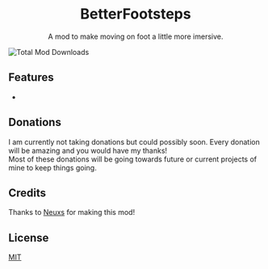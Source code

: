<h1 align="center">BetterFootsteps</h1>

<p align="center">A mod to make moving on foot a little more imersive.</p>
<img align="center" src="https://img.shields.io/github/downloads/Neuxs0/BetterFootsteps/total?style=for-the-badge" alt="Total Mod Downloads">

## Features

-

## Donations

I am currently not taking donations but could possibly soon. Every donation will be amazing and you would have my thanks!<br>Most of these donations will be going towards future or current projects of mine to keep things going.

## Credits

Thanks to [Neuxs](https://github.com/Neuxs0) for making this mod!

## License

[MIT](https://choosealicense.com/licenses/mit/)
